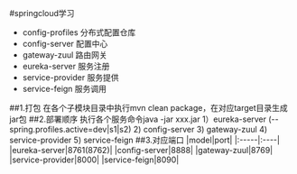 #springcloud学习
* config-profiles   分布式配置仓库
* config-server     配置中心
* gateway-zuul      路由网关  
* eureka-server     服务注册
* service-provider  服务提供
* service-feign     服务调用

##1.打包
    在各个子模块目录中执行mvn clean package，在对应target目录生成jar包
##2.部署顺序
    执行各个服务命令java -jar xxx.jar
    1）eureka-server (--spring.profiles.active=dev|s1|s2)
    2) config-server
    3) gateway-zuul
    4) service-provider
    5) service-feign
##3.对应端口
|model|port|
    |:-----|:----|
    |eureka-server|8761(8762)|
    |config-server|8888|
    |gateway-zuul|8769|
    |service-provider|8000|
    |service-feign|8090|
